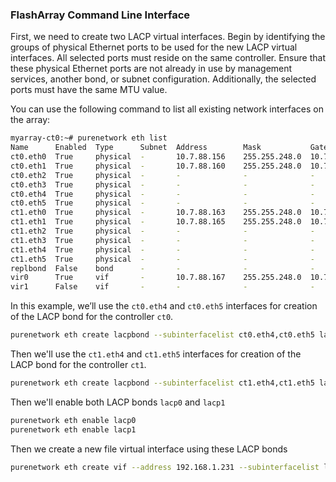 ### FlashArray Command Line Interface
First, we need to create two LACP virtual interfaces. Begin by identifying the groups of physical Ethernet ports to be used for the new LACP virtual interfaces. All selected ports must reside on the same controller. Ensure that these physical Ethernet ports are not already in use by management services, another bond, or subnet configuration. Additionally, the selected ports must have the same MTU value.

You can use the following command to list all existing network interfaces on the array:

```bash
myarray-ct0:~# purenetwork eth list
Name      Enabled  Type      Subnet  Address        Mask           Gateway      MTU   MAC                Speed       Services     Subinterfaces
ct0.eth0  True     physical  -       10.7.88.156    255.255.248.0  10.7.88.1    9000  00:50:56:84:68:ac  10.00 Gb/s  management   -
ct0.eth1  True     physical  -       10.7.88.160    255.255.248.0  10.7.88.1    9000  00:50:56:84:69:c6  10.00 Gb/s  management   -
ct0.eth2  True     physical  -       -              -              -            9000  00:50:56:84:bb:e9  10.00 Gb/s  replication  -
ct0.eth3  True     physical  -       -              -              -            9000  00:50:56:84:cb:96  10.00 Gb/s  replication  -
ct0.eth4  True     physical  -       -              -              -            9000  00:50:56:84:55:f8  10.00 Gb/s  iscsi        -
ct0.eth5  True     physical  -       -              -              -            9000  00:50:56:84:77:1a  10.00 Gb/s  iscsi        -
ct1.eth0  True     physical  -       10.7.88.163    255.255.248.0  10.7.88.1    9000  00:50:56:84:a6:42  10.00 Gb/s  management   -
ct1.eth1  True     physical  -       10.7.88.165    255.255.248.0  10.7.88.1    9000  00:50:56:84:93:53  10.00 Gb/s  management   -
ct1.eth2  True     physical  -       -              -              -            9000  00:50:56:84:bd:9b  10.00 Gb/s  replication  -
ct1.eth3  True     physical  -       -              -              -            9000  00:50:56:84:ec:65  10.00 Gb/s  replication  -
ct1.eth4  True     physical  -       -              -              -            9000  00:50:56:84:5e:7b  10.00 Gb/s  iscsi        -
ct1.eth5  True     physical  -       -              -              -            9000  00:50:56:84:60:fd  10.00 Gb/s  iscsi        -
replbond  False    bond      -       -              -              -            1500  9e:df:a2:8e:da:19  0.00 b/s    replication  -
vir0      True     vif       -       10.7.88.167    255.255.248.0  10.7.88.1    9000  02:40:e5:ea:68:b3  10.00 Gb/s  management   -
vir1      False    vif       -       -              -              -            9000  d6:4a:35:5b:d7:e9  10.00 Gb/s  management   -
```

In this example, we’ll use the `ct0.eth4` and `ct0.eth5` interfaces for creation of the LACP bond for the controller `ct0`. 

```bash
purenetwork eth create lacpbond --subinterfacelist ct0.eth4,ct0.eth5 lacp0
```

Then we'll use the `ct1.eth4` and `ct1.eth5` interfaces for creation of the LACP bond for the controller `ct1`.

```bash
purenetwork eth create lacpbond --subinterfacelist ct1.eth4,ct1.eth5 lacp1
```

Then we'll enable both LACP bonds `lacp0` and `lacp1`

```bash
purenetwork eth enable lacp0
purenetwork eth enable lacp1
```

Then we create a new file virtual interface using these LACP bonds

```bash
purenetwork eth create vif --address 192.168.1.231 --subinterfacelist lacp0,lacp1 --servicelist file filevif0
```


